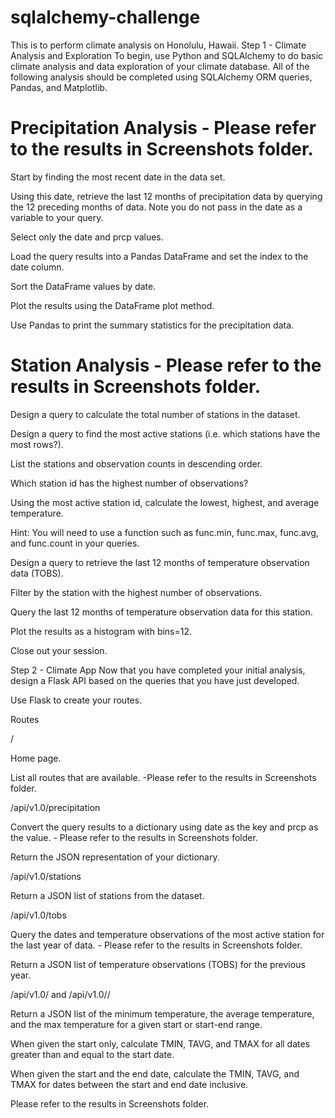 # sqlalchemy-challenge
This is to perform climate analysis on Honolulu, Hawaii.
Step 1 - Climate Analysis and Exploration To begin, use Python and SQLAlchemy to do basic climate analysis and data exploration of your climate database. All of the following analysis should be completed using SQLAlchemy ORM queries, Pandas, and Matplotlib.

# Precipitation Analysis - Please refer to the results in Screenshots folder.

Start by finding the most recent date in the data set.

Using this date, retrieve the last 12 months of precipitation data by querying the 12 preceding months of data. Note you do not pass in the date as a variable to your query.

Select only the date and prcp values.

Load the query results into a Pandas DataFrame and set the index to the date column.

Sort the DataFrame values by date.

Plot the results using the DataFrame plot method.

Use Pandas to print the summary statistics for the precipitation data.

# Station Analysis - Please refer to the results in Screenshots folder.

Design a query to calculate the total number of stations in the dataset.

Design a query to find the most active stations (i.e. which stations have the most rows?).

List the stations and observation counts in descending order.

Which station id has the highest number of observations?

Using the most active station id, calculate the lowest, highest, and average temperature.

Hint: You will need to use a function such as func.min, func.max, func.avg, and func.count in your queries.

Design a query to retrieve the last 12 months of temperature observation data (TOBS).

Filter by the station with the highest number of observations.

Query the last 12 months of temperature observation data for this station.

Plot the results as a histogram with bins=12.

Close out your session.

Step 2 - Climate App Now that you have completed your initial analysis, design a Flask API based on the queries that you have just developed.

Use Flask to create your routes.

Routes

/

Home page.

List all routes that are available. -Please refer to the results in Screenshots folder.

/api/v1.0/precipitation

Convert the query results to a dictionary using date as the key and prcp as the value. - Please refer to the results in Screenshots folder.

Return the JSON representation of your dictionary.

/api/v1.0/stations

Return a JSON list of stations from the dataset.

/api/v1.0/tobs

Query the dates and temperature observations of the most active station for the last year of data. - Please refer to the results in Screenshots folder.

Return a JSON list of temperature observations (TOBS) for the previous year.

/api/v1.0/ and /api/v1.0//

Return a JSON list of the minimum temperature, the average temperature, and the max temperature for a given start or start-end range.

When given the start only, calculate TMIN, TAVG, and TMAX for all dates greater than and equal to the start date.

When given the start and the end date, calculate the TMIN, TAVG, and TMAX for dates between the start and end date inclusive.

Please refer to the results in Screenshots folder.
